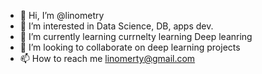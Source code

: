 - 👋 Hi, I’m @linometry
- 👀 I’m interested in Data Science, DB, apps dev.
- 🌱 I’m currently learning currnelty learning Deep leanring 
- 💞️ I’m looking to collaborate on deep learning projects
- 📫 How to reach me linomerty@gmail.com

<!---
linometry/linometry is a ✨ special ✨ repository because its `README.md` (this file) appears on your GitHub profile.
You can click the Preview link to take a look at your changes.
--->
